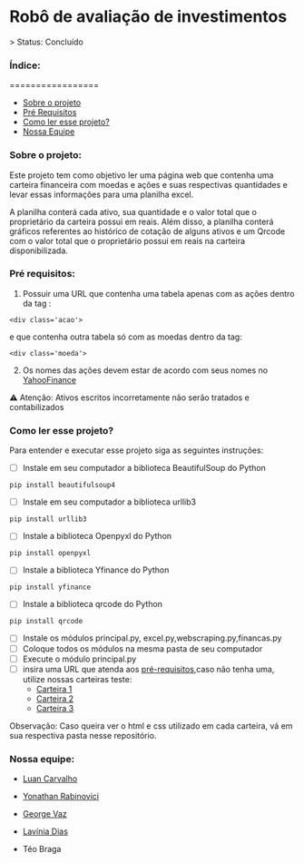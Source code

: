 <h1>Robô de avaliação de investimentos</h1>
> Status: Concluído

<h3>Índice:</h3>
=================

   * [Sobre o projeto](#sobre)
   * [Pré Requisitos](#pre-requisitos)
   * [Como ler esse projeto?](#como-ler)
   * [Nossa Equipe](#equipe)



<h3 id=sobre>Sobre o projeto:</h3>

Este projeto tem como objetivo ler uma página web que contenha uma carteira financeira com moedas e ações e suas respectivas quantidades e levar essas informações para uma planilha excel.

  A planilha conterá cada ativo, sua quantidade e o valor total que o proprietário da carteira possui em reais. Além disso, a planilha conterá gráficos referentes ao histórico de cotação de alguns ativos e um Qrcode com o valor total que o proprietário possui em reais na carteira disponibilizada.

<h3 id=pre-requisitos>Pré requisitos:</h3>

1. Possuir uma URL que contenha uma tabela apenas com as ações dentro da tag :
```
<div class='acao'> 
```
e que contenha outra tabela só com as moedas dentro da tag:
```
<div class='moeda'> 
```
2. Os nomes das ações devem estar de acordo com seus nomes no [YahooFinance](https://finance.yahoo.com/)
  
⚠️ Atenção: Ativos escritos incorretamente não serão tratados e contabilizados


<h3 id=como-ler>Como ler esse projeto?</h3>
Para entender e executar esse projeto siga as seguintes instruções:
  
- [ ] Instale em seu computador a biblioteca BeautifulSoup do Python
  
```
pip install beautifulsoup4
```

- [ ] Instale em seu computador a biblioteca urllib3
  
```
pip install urllib3
``` 
- [ ] Instale a biblioteca Openpyxl do Python
  
```
pip install openpyxl
```
  
- [ ] Instale a biblioteca Yfinance do Python
  
```
pip install yfinance
```
  
- [ ] Instale a biblioteca qrcode do Python
  
```
pip install qrcode
```
- [ ] Instale os módulos principal.py, excel.py,webscraping.py,financas.py
- [ ] Coloque todos os módulos na mesma pasta de seu computador
- [ ] Execute o módulo principal.py
- [ ] insira uma URL que atenda aos [pré-requisitos](#pre-requisitos),caso não tenha uma, utilize nossas carteiras teste:
  * [Carteira 1](https://laviniasd.github.io/Robo-de-Avaliacao-de-Investimentos/index.html)
  * [Carteira 2](https://laviniasd.github.io/Robo-de-Avaliacao-de-Investimentos/site2/pagina2.html)
  * [Carteira 3](https://laviniasd.github.io/Robo-de-Avaliacao-de-Investimentos/site3/pagina3.html)
  
 Observação: Caso queira ver o html e css utilizado em cada carteira, vá em sua  respectiva pasta nesse repositório.
  
  <h3 id=equipe>Nossa equipe:</h3>
  
  * [Luan Carvalho](https://github.com/Luan-vht3)
  
  * [Yonathan Rabinovici](https://github.com/yonirg)
   
  * [George Vaz](https://github.com/GeorgeRV)
   
  * [Lavínia Dias](https://github.com/LaviniaSD)
  
  * Téo Braga
